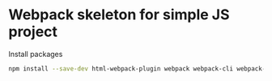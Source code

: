 # Webpack skeleton for simple JS project  

Install packages
~~~sh
npm install --save-dev html-webpack-plugin webpack webpack-cli webpack-dev-server
~~~
